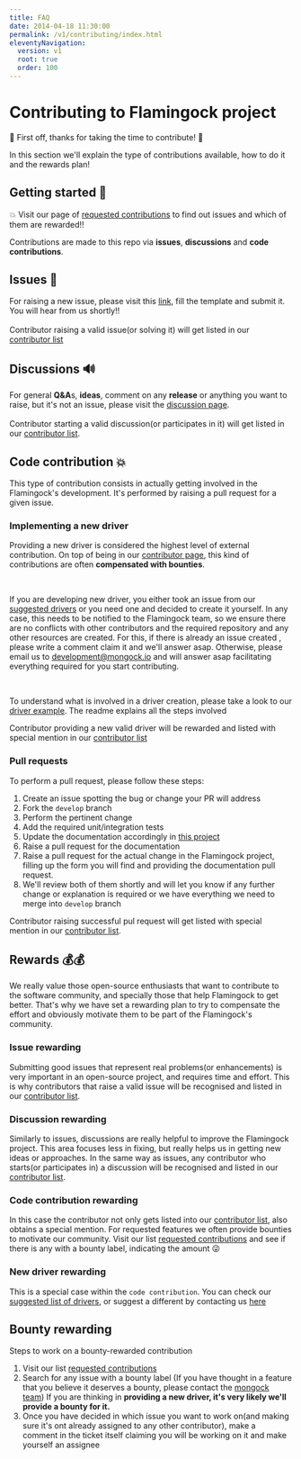 ```yaml
---
title: FAQ
date: 2014-04-18 11:30:00 
permalink: /v1/contributing/index.html
eleventyNavigation:
  version: v1
  root: true
  order: 100
---
```


<h1 class="title">Contributing to Flamingock project</h1>


🎉  First off, thanks for taking the time to contribute! 🎉 

In this section we'll explain the type of contributions available, how to do it and the rewards plan!


## Getting started 🚀

<p class="successAlt">💥  Visit our page of <a href="https://github.com/mongock/mongock/labels/contribution-requested">requested contributions</a> to find out issues and which of them are rewarded!!</p>

Contributions are made to this repo via **issues**, **discussions** and **code contributions**.

## Issues 🐛
For raising a new issue, please visit this [link](https://github.com/mongock/mongock/issues/new?assignees=&labels=&template=bug_report.md&title=), fill the template and submit it. You will hear from us shortly!!
<br /><br />
Contributor raising a valid issue(or solving it) will get listed in our [contributor list](https://github.com/mongock/mongock/graphs/contributors)

## Discussions  🔊
For general **Q&A**s, **ideas**, comment on any **release** or anything you want to raise, but it's not an issue, please visit the [discussion page](https://github.com/mongock/mongock/discussions).
<br /><br />
Contributor starting a valid discussion(or participates in it) will get listed in our [contributor list](https://github.com/mongock/mongock/graphs/contributors).


## Code contribution 💥

This type of contribution consists in actually getting involved in the Flamingock's development. It's performed by raising a pull request for a given issue.


### Implementing a new driver

Providing a new driver is considered the highest level of external contribution. On top of being in our [contributor page](https://github.com/mongock/mongock/graphs/contributors), this kind of contributions are often **compensated with bounties**.

<br />

If you are developing new driver, you either took an issue from our [suggested drivers](https://github.com/mongock/mongock/labels/driver-requested) or you need one and decided to create it yourself. In any case, this needs to be notified to the Flamingock team, so we ensure there are no conflicts with other contributors and the required repository and any other resources are created. For this, if there is already an issue created , please write a comment claim it and we'll answer asap. Otherwise, please email us to [development@mongock.io](mailto:development@mongock.io) and will answer asap facilitating everything required for you start contributing.

<br />

To understand what is involved in a driver creation, please take a look to our [driver example](https://github.com/mongock/mongock-driver-simpsonsdb). The readme explains all the steps involved
<div class="note">
Contributor providing a new valid driver will be rewarded and listed with special mention in our <a href="https://github.com/mongock/mongock/graphs/contributors">contributor list</a>
</div>

### Pull requests 

To perform a pull request, please follow these steps:
1. Create an issue spotting the bug or change your PR will address
2. Fork the `develop` branch
3. Perform the pertinent change
4. Add the required unit/integration tests
5. Update the documentation accordingly in [this project](https://github.com/mongock/mongock-docs)
6. Raise a pull request for the documentation   
7. Raise a pull request for the actual change in the Flamingock project, filling up the form you will find and providing the documentation pull request.
8. We'll review both of them shortly and will let you know if any further change or explanation is required or we have everything we need to merge into `develop` branch

Contributor raising successful pul request will get listed with special mention in our [contributor list](https://github.com/mongock/mongock/graphs/contributors).

## Rewards 💰💰

We really value those open-source enthusiasts that want to contribute to the software community, and specially those that help Flamingock to get better. That's why we have set
a rewarding plan to try to compensate the effort and obviously motivate them to be part of the Flamingock's community.

### Issue rewarding
 Submitting good issues  that represent real problems(or enhancements) is very important in an open-source project, and requires time and effort. This is why contributors that raise a valid issue will be recognised and listed in our [contributor list](https://github.com/mongock/mongock/graphs/contributors).

### Discussion rewarding
 Similarly to issues, discussions are really helpful to improve the Flamingock project. This area focuses less in fixing, but really helps us in getting new ideas or approaches. In the same way as issues, any contributor who starts(or participates in) a discussion will be recognised and listed in our [contributor list](https://github.com/mongock/mongock/graphs/contributors).

### Code contribution rewarding
 In this case the contributor not only gets listed into our [contributor list](https://github.com/mongock/mongock/graphs/contributors), also obtains a special mention. For requested features we often provide bounties to motivate our community. Visit our list [requested contributions](https://github.com/mongock/mongock/labels/contribution-requested) and see if there is any with a bounty label, indicating the amount 😜

### New driver rewarding 
This is a special case within the `code contribution`. You can check our [suggested list of drivers](https://github.com/mongock/mongock/labels/driver-requested), or suggest a different by contacting us [here](mailto:development@mongock.io)

## Bounty rewarding

Steps to work on a bounty-rewarded contribution

1. Visit our list [requested contributions](https://github.com/mongock/mongock/labels/contribution-requested)
2. Search for any issue with a bounty label (If you have thought in a feature that you believe it deserves a bounty, please contact the [mongock team](mailto:development@mongock.io)) If you are thinking in **providing a new driver, it's very likely we'll provide a bounty for it.**
3. Once you have decided in which issue you want to work on(and making sure it's ont already assigned to any other contributor), make a comment in the ticket itself claiming you will be working on it and make yourself an assignee


